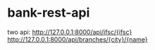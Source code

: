 # bank-rest-api

two api:
http://127.0.0.1:8000/api/ifsc/{ifsc} <br>
http://127.0.0.1:8000/api/branches/{city}/{name} <br>
